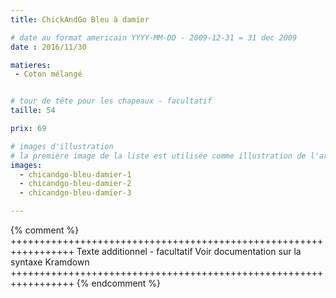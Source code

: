 ```yaml
---
title: ChickAndGo Bleu à damier

# date au format americain YYYY-MM-DD - 2009-12-31 = 31 dec 2009
date : 2016/11/30

matieres:
 - Coton mélangé


# tour de tête pour les chapeaux - facultatif
taille: 54

prix: 69

# images d'illustration
# la première image de la liste est utilisée comme illustration de l'article dans les pages de listing.
images:
  - chicandgo-bleu-damier-1
  - chicandgo-bleu-damier-2
  - chicandgo-bleu-damier-3

---
```

{% comment %} +++++++++++++++++++++++++++++++++++++++++++++++++++++++++++++++++
              Texte additionnel - facultatif
              Voir documentation sur la syntaxe Kramdown
+++++++++++++++++++++++++++++++++++++++++++++++++++++++++++++++++ {% endcomment %}
